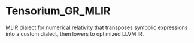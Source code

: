 # Tensorium_GR_MLIR
MLIR dialect for numerical relativity that transposes symbolic expressions into a custom dialect, then lowers to optimized LLVM IR.
